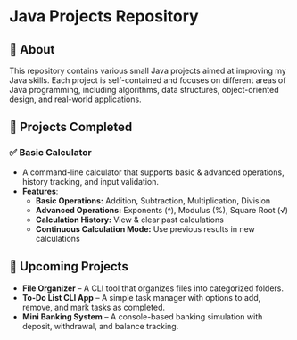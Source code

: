 # Java Projects Repository

## 📌 About

This repository contains various small Java projects aimed at improving my Java skills. 
Each project is self-contained and focuses on different areas of Java programming, 
including algorithms, data structures, object-oriented design, and real-world applications.

## 📂 Projects Completed

### ✅ Basic Calculator
- A command-line calculator that supports basic & advanced operations, history tracking, 
and input validation.
- **Features**: 
  - **Basic Operations:** Addition, Subtraction, Multiplication, Division
  - **Advanced Operations:** Exponents (^), Modulus (%), Square Root (√)
  - **Calculation History:** View & clear past calculations
  - **Continuous Calculation Mode:** Use previous results in new calculations

## 📅 Upcoming Projects
- **File Organizer** – A CLI tool that organizes files into categorized folders.
- **To-Do List CLI App** – A simple task manager with options to add, remove,
and mark tasks as completed.
- **Mini Banking System** – A console-based banking simulation with deposit, withdrawal,
and balance tracking.